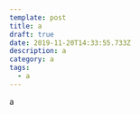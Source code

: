 ```yaml
---
template: post
title: a
draft: true
date: 2019-11-20T14:33:55.733Z
description: a
category: a
tags:
  - a
---
```

a
